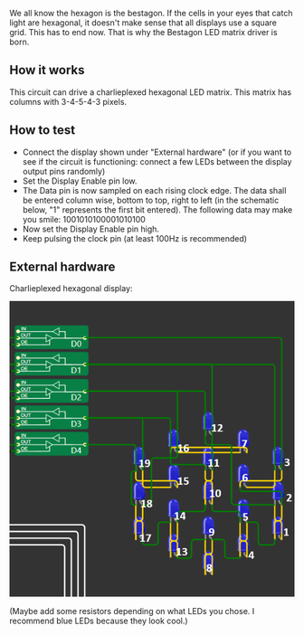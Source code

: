 <!---

This file is used to generate your project datasheet. Please fill in the information below and delete any unused
sections.

You can also include images in this folder and reference them in the markdown. Each image must be less than
512 kb in size, and the combined size of all images must be less than 1 MB.
-->

We all  know the hexagon is the bestagon. If the cells in your eyes that catch light are hexagonal, it doesn't make sense that all displays use a square grid. This has to end now. That is why the Bestagon LED matrix driver is born.

## How it works

This circuit can drive a charlieplexed hexagonal LED matrix. This matrix has columns with 3-4-5-4-3 pixels.

## How to test

- Connect the display shown under "External hardware" (or if you want to see if the circuit is functioning: connect a few LEDs between the display output pins randomly)
- Set the Display Enable pin low. 
- The Data pin is now sampled on each rising clock edge. The data shall be entered column wise, bottom to top, right to left (in the schematic below, "1" represents the first bit entered).
  The following data may make you smile: 1001010100001010100
- Now set the Display Enable pin high.
- Keep pulsing the clock pin (at least 100Hz is recommended)

## External hardware

Charlieplexed hexagonal display:

![Schematic with LED numbering](images/1.png)

(Maybe add some resistors depending on what LEDs you chose. I recommend blue LEDs because they look cool.)
